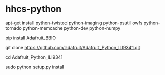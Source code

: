 # hhcs-python


apt-get install python-twisted python-imaging python-psutil owfs python-tornado python-memcache python-dev python-numpy

pip install Adafruit_BBIO

git clone https://github.com/adafruit/Adafruit_Python_ILI9341.git

cd Adafruit_Python_ILI9341

sudo python setup.py install


